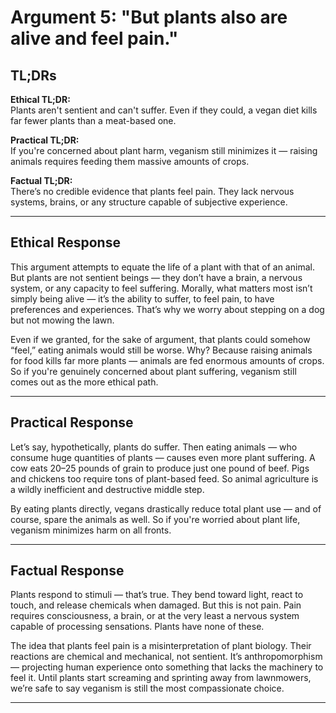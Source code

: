 <!-- type: Logical -->

# Argument 5: "But plants also are alive and feel pain."

## TL;DRs

**Ethical TL;DR:**  
Plants aren't sentient and can't suffer. Even if they could, a vegan diet kills far fewer plants than a meat-based one.

**Practical TL;DR:**  
If you're concerned about plant harm, veganism still minimizes it — raising animals requires feeding them massive amounts of crops.

**Factual TL;DR:**  
There’s no credible evidence that plants feel pain. They lack nervous systems, brains, or any structure capable of subjective experience.

---

## Ethical Response

This argument attempts to equate the life of a plant with that of an animal. But plants are not sentient beings — they don’t have a brain, a nervous system, or any capacity to feel suffering. Morally, what matters most isn’t simply being alive — it’s the ability to suffer, to feel pain, to have preferences and experiences. That’s why we worry about stepping on a dog but not mowing the lawn.

Even if we granted, for the sake of argument, that plants could somehow “feel,” eating animals would still be worse. Why? Because raising animals for food kills far more plants — animals are fed enormous amounts of crops. So if you're genuinely concerned about plant suffering, veganism still comes out as the more ethical path.

---

## Practical Response

Let’s say, hypothetically, plants do suffer. Then eating animals — who consume huge quantities of plants — causes even more plant suffering. A cow eats 20–25 pounds of grain to produce just one pound of beef. Pigs and chickens too require tons of plant-based feed. So animal agriculture is a wildly inefficient and destructive middle step.

By eating plants directly, vegans drastically reduce total plant use — and of course, spare the animals as well. So if you're worried about plant life, veganism minimizes harm on all fronts.

---

## Factual Response

Plants respond to stimuli — that’s true. They bend toward light, react to touch, and release chemicals when damaged. But this is not pain. Pain requires consciousness, a brain, or at the very least a nervous system capable of processing sensations. Plants have none of these.

The idea that plants feel pain is a misinterpretation of plant biology. Their reactions are chemical and mechanical, not sentient. It’s anthropomorphism — projecting human experience onto something that lacks the machinery to feel it. Until plants start screaming and sprinting away from lawnmowers, we’re safe to say veganism is still the most compassionate choice.

---
